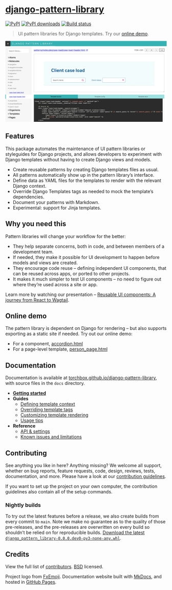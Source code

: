 # [django-pattern-library](https://torchbox.github.io/django-pattern-library/)

[![PyPI](https://img.shields.io/pypi/v/django-pattern-library.svg)](https://pypi.org/project/django-pattern-library/) [![PyPI downloads](https://img.shields.io/pypi/dm/django-pattern-library.svg)](https://pypi.org/project/django-pattern-library/) [![Build status](https://github.com/torchbox/django-pattern-library/workflows/CI/badge.svg)](https://github.com/torchbox/django-pattern-library/actions)

> UI pattern libraries for Django templates. Try our [online demo](https://torchbox.github.io/django-pattern-library/demo/).

![Screenshot of the pattern library UI, with navigation, pattern rendering, and configuration](https://raw.githubusercontent.com/torchbox/django-pattern-library/main/.github/pattern-library-screenshot.webp)

## Features

This package automates the maintenance of UI pattern libraries or styleguides for Django projects, and allows developers to experiment with Django templates without having to create Django views and models.

- Create reusable patterns by creating Django templates files as usual.
- All patterns automatically show up in the pattern library’s interface.
- Define data as YAML files for the templates to render with the relevant Django context.
- Override Django Templates tags as needed to mock the template’s dependencies.
- Document your patterns with Markdown.
- Experimental: support for Jinja templates.

## Why you need this

Pattern libraries will change your workflow for the better:

- They help separate concerns, both in code, and between members of a development team.
- If needed, they make it possible for UI development to happen before models and views are created.
- They encourage code reuse – defining independent UI components, that can be reused across apps, or ported to other projects.
- It makes it much simpler to test UI components – no need to figure out where they’re used across a site or app.

Learn more by watching our presentation – [Reusable UI components: A journey from React to Wagtail](https://www.youtube.com/watch?v=isrOufI7TKc).

## Online demo

The pattern library is dependent on Django for rendering – but also supports exporting as a static site if needed. Try out our online demo:

- For a component, [accordion.html](https://torchbox.github.io/django-pattern-library/demo/pattern/patterns/molecules/accordion/accordion.html)
- For a page-level template, [person_page.html](https://torchbox.github.io/django-pattern-library/demo/pattern/patterns/pages/people/person_page.html)

## Documentation

Documentation is available at [torchbox.github.io/django-pattern-library](https://torchbox.github.io/django-pattern-library/), with source files in the `docs` directory.

- **[Getting started](https://torchbox.github.io/django-pattern-library/getting-started/)**
- **Guides**
  - [Defining template context](https://torchbox.github.io/django-pattern-library/guides/defining-template-context/)
  - [Overriding template tags](https://torchbox.github.io/django-pattern-library/guides/overriding-template-tags/)
  - [Customizing template rendering](https://torchbox.github.io/django-pattern-library/guides/customizing-template-rendering/)
  - [Usage tips](https://torchbox.github.io/django-pattern-library/guides/usage-tips/)
- **Reference**
  - [API & settings](https://torchbox.github.io/django-pattern-library/reference/api/)
  - [Known issues and limitations](https://torchbox.github.io/django-pattern-library/reference/known-issues/)

## Contributing

See anything you like in here? Anything missing? We welcome all support, whether on bug reports, feature requests, code, design, reviews, tests, documentation, and more. Please have a look at our [contribution guidelines](https://github.com/torchbox/django-pattern-library/blob/main/CONTRIBUTING.md).

If you want to set up the project on your own computer, the contribution guidelines also contain all of the setup commands.

### Nightly builds

To try out the latest features before a release, we also create builds from every commit to `main`. Note we make no guarantee as to the quality of those pre-releases, and the pre-releases are overwritten on every build so shouldn’t be relied on for reproducible builds. [Download the latest `django_pattern_library-0.0.0.dev0-py3-none-any.whl`](http://torchbox.github.io/django-pattern-library/dist/django_pattern_library-0.0.0.dev0-py3-none-any.whl).

## Credits

View the full list of [contributors](https://github.com/torchbox/django-pattern-library/graphs/contributors). [BSD](https://github.com/torchbox/django-pattern-library/blob/main/LICENSE) licensed.

Project logo from [FxEmoji](https://github.com/mozilla/fxemoji). Documentation website built with [MkDocs](https://www.mkdocs.org/), and hosted in [GitHub Pages](https://pages.github.com/).
